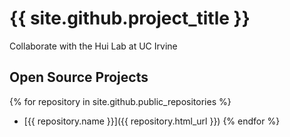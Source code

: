# {{ site.github.project_title }}
Collaborate with the Hui Lab at UC Irvine

## Open Source Projects

{% for repository in site.github.public_repositories %}
  * [{{ repository.name }}]({{ repository.html_url }})
{% endfor %}
